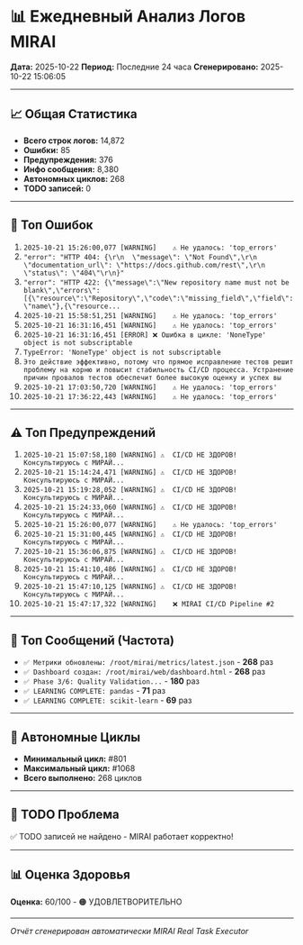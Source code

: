 # 📊 Ежедневный Анализ Логов MIRAI

**Дата:** 2025-10-22
**Период:** Последние 24 часа
**Сгенерировано:** 2025-10-22 15:06:05

---

## 📈 Общая Статистика

- **Всего строк логов:** 14,872
- **Ошибки:** 85
- **Предупреждения:** 376
- **Инфо сообщения:** 8,380
- **Автономных циклов:** 268
- **TODO записей:** 0

---

## 🔴 Топ Ошибок

1. `2025-10-21 15:26:00,077 [WARNING]    ⚠️ Не удалось: 'top_errors'`
2. `"error": "HTTP 404: {\r\n  \"message\": \"Not Found\",\r\n  \"documentation_url\": \"https://docs.github.com/rest\",\r\n  \"status\": \"404\"\r\n}"`
3. `"error": "HTTP 422: {\"message\":\"New repository name must not be blank\",\"errors\":[{\"resource\":\"Repository\",\"code\":\"missing_field\",\"field\":\"name\"},{\"resource...`
4. `2025-10-21 15:58:51,251 [WARNING]    ⚠️ Не удалось: 'top_errors'`
5. `2025-10-21 16:31:16,451 [WARNING]    ⚠️ Не удалось: 'top_errors'`
6. `2025-10-21 16:31:16,451 [ERROR] ❌ Ошибка в цикле: 'NoneType' object is not subscriptable`
7. `TypeError: 'NoneType' object is not subscriptable`
8. `Это действие эффективно, потому что прямое исправление тестов решит проблему на корню и повысит стабильность CI/CD процесса. Устранение причин провалов тестов обеспечит более высокую оценку и успех вы`
9. `2025-10-21 17:03:50,720 [WARNING]    ⚠️ Не удалось: 'top_errors'`
10. `2025-10-21 17:36:22,443 [WARNING]    ⚠️ Не удалось: 'top_errors'`

---

## ⚠️ Топ Предупреждений

1. `2025-10-21 15:07:58,180 [WARNING] ⚠️  CI/CD НЕ ЗДОРОВ! Консультируюсь с МИРАЙ...`
2. `2025-10-21 15:14:24,471 [WARNING] ⚠️  CI/CD НЕ ЗДОРОВ! Консультируюсь с МИРАЙ...`
3. `2025-10-21 15:19:28,052 [WARNING] ⚠️  CI/CD НЕ ЗДОРОВ! Консультируюсь с МИРАЙ...`
4. `2025-10-21 15:24:33,060 [WARNING] ⚠️  CI/CD НЕ ЗДОРОВ! Консультируюсь с МИРАЙ...`
5. `2025-10-21 15:26:00,077 [WARNING]    ⚠️ Не удалось: 'top_errors'`
6. `2025-10-21 15:31:00,445 [WARNING] ⚠️  CI/CD НЕ ЗДОРОВ! Консультируюсь с МИРАЙ...`
7. `2025-10-21 15:36:06,875 [WARNING] ⚠️  CI/CD НЕ ЗДОРОВ! Консультируюсь с МИРАЙ...`
8. `2025-10-21 15:41:10,486 [WARNING] ⚠️  CI/CD НЕ ЗДОРОВ! Консультируюсь с МИРАЙ...`
9. `2025-10-21 15:47:10,125 [WARNING] ⚠️  CI/CD НЕ ЗДОРОВ! Консультируюсь с МИРАЙ...`
10. `2025-10-21 15:47:17,322 [WARNING]    ❌ MIRAI CI/CD Pipeline #2`

---

## 💬 Топ Сообщений (Частота)

- `✅ Метрики обновлены: /root/mirai/metrics/latest.json` - **268** раз
- `✅ Dashboard создан: /root/mirai/web/dashboard.html` - **268** раз
- `✅ Phase 3/6: Quality Validation...` - **180** раз
- `✅ LEARNING COMPLETE: pandas` - **71** раз
- `✅ LEARNING COMPLETE: scikit-learn` - **69** раз

---

## 🔄 Автономные Циклы

- **Минимальный цикл:** #801
- **Максимальный цикл:** #1068
- **Всего выполнено:** 268 циклов

---

## 🚨 TODO Проблема

✅ TODO записей не найдено - MIRAI работает корректно!

---

## 📊 Оценка Здоровья

**Оценка:** 60/100 - 🟠 УДОВЛЕТВОРИТЕЛЬНО

---

*Отчёт сгенерирован автоматически MIRAI Real Task Executor*

